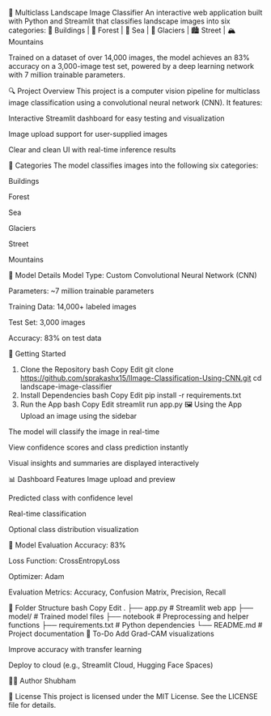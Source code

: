🌄 Multiclass Landscape Image Classifier
An interactive web application built with Python and Streamlit that classifies landscape images into six categories:
🏢 Buildings | 🌲 Forest | 🌊 Sea | 🧊 Glaciers | 🏙️ Street | 🏔️ Mountains

Trained on a dataset of over 14,000 images, the model achieves an 83% accuracy on a 3,000-image test set, powered by a deep learning network with 7 million trainable parameters.

🔍 Project Overview
This project is a computer vision pipeline for multiclass image classification using a convolutional neural network (CNN). It features:

Interactive Streamlit dashboard for easy testing and visualization

Image upload support for user-supplied images

Clear and clean UI with real-time inference results

📂 Categories
The model classifies images into the following six categories:

Buildings

Forest

Sea

Glaciers

Street

Mountains

🧠 Model Details
Model Type: Custom Convolutional Neural Network (CNN)

Parameters: ~7 million trainable parameters

Training Data: 14,000+ labeled images

Test Set: 3,000 images

Accuracy: 83% on test data

🚀 Getting Started
1. Clone the Repository
bash
Copy
Edit
git clone https://github.com/sprakashx15/lImage-Classification-Using-CNN.git
cd landscape-image-classifier
2. Install Dependencies
bash
Copy
Edit
pip install -r requirements.txt
3. Run the App
bash
Copy
Edit
streamlit run app.py
🖼️ Using the App
Upload an image using the sidebar

The model will classify the image in real-time

View confidence scores and class prediction instantly

Visual insights and summaries are displayed interactively

📊 Dashboard Features
Image upload and preview

Predicted class with confidence level

Real-time classification

Optional class distribution visualization

🧪 Model Evaluation
Accuracy: 83%

Loss Function: CrossEntropyLoss

Optimizer: Adam

Evaluation Metrics: Accuracy, Confusion Matrix, Precision, Recall

📁 Folder Structure
bash
Copy
Edit
.
├── app.py                # Streamlit web app
├── model/                # Trained model files
├── notebook             # Preprocessing and helper functions
├── requirements.txt      # Python dependencies
└── README.md             # Project documentation
📌 To-Do
 Add Grad-CAM visualizations

 Improve accuracy with transfer learning

 Deploy to cloud (e.g., Streamlit Cloud, Hugging Face Spaces)

🧑‍💻 Author
Shubham

📄 License
This project is licensed under the MIT License. See the LICENSE file for details.
